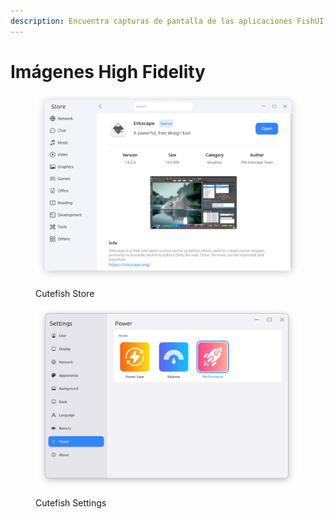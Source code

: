 ```yaml
---
description: Encuentra capturas de pantalla de las aplicaciones FishUI
---
```


# Imágenes High Fidelity

<figure><img src="../../.gitbook/assets/Cutefish-Store.jpeg" alt=""><figcaption><p>Cutefish Store</p></figcaption></figure>

<figure><img src="../../.gitbook/assets/Cutefish-Settings.jpeg" alt=""><figcaption><p>Cutefish Settings</p></figcaption></figure>
